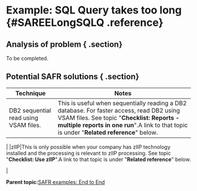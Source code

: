 # Example: SQL Query takes too long {#SAREELongSQLQ .reference}

## Analysis of problem { .section}

To be completed.

## Potential SAFR solutions { .section}

|Technique|Notes|
|---------|-----|
|DB2 sequential read using VSAM files.|This is useful when sequentially reading a DB2 database. For faster access, read DB2 using VSAM files. See topic "**Checklist: Reports - multiple reports in one run**".A link to that topic is under "**Related reference**" below.

|
|zIIP|This is only possible when your company has zIIP technology installed and the processing is relevant to zIIP processing. See topic "**Checklist: Use zIIP**".A link to that topic is under "**Related reference**" below.

|

**Parent topic:**[SAFR examples: End to End](../html/AAR440EndtoEnd.md)

